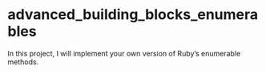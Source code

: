 # advanced_building_blocks_enumerables
In this project, I will implement your own version of Ruby’s enumerable methods.
